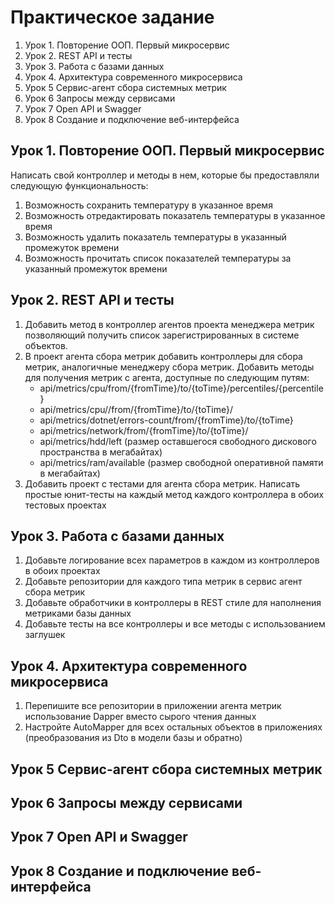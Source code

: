 ﻿# Практическое задание
1. Урок 1. Повторение ООП. Первый микросервис
1. Урок 2. REST API и тесты
1. Урок 3. Работа с базами данных
1. Урок 4. Архитектура современного микросервиса
1. Урок 5 Сервис-агент сбора системных метрик
1. Урок 6 Запросы между сервисами
1. Урок 7 Open API и Swagger
1. Урок 8 Создание и подключение веб-интерфейса

## Урок 1. Повторение ООП. Первый микросервис
Написать свой контроллер и методы в нем, которые бы предоставляли следующую функциональность:
1. Возможность сохранить температуру в указанное время
1. Возможность отредактировать показатель температуры в указанное время
1. Возможность удалить показатель температуры в указанный промежуток времени
1. Возможность прочитать список показателей температуры за указанный промежуток времени

## Урок 2. REST API и тесты
1. Добавить метод в контроллер агентов проекта менеджера метрик позволяющий получить список зарегистрированных в системе объектов.
1. В проект агента сбора метрик добавить контроллеры для сбора метрик, аналогичные менеджеру сбора метрик. Добавить методы для получения метрик с агента, доступные по следующим путям:
    * api/metrics/cpu/from/{fromTime}/to/{toTime}/percentiles/{percentile}
    * api/metrics/cpu//from/{fromTime}/to/{toTime}/
    * api/metrics/dotnet/errors-count/from/{fromTime}/to/{toTime}
    * api/metrics/network/from/{fromTime}/to/{toTime}/
    * api/metrics/hdd/left (размер оставшегося свободного дискового пространства в мегабайтах)
    * api/metrics/ram/available (размер свободной оперативной памяти в мегабайтах)
1. Добавить проект с тестами для агента сбора метрик. Написать простые юнит-тесты на каждый метод каждого контроллера в обоих тестовых проектах

## Урок 3. Работа с базами данных
1. Добавьте логирование всех параметров в каждом из контроллеров в обоих проектах
1. Добавьте репозитории для каждого типа метрик в сервис агент сбора метрик
1. Добавьте обработчики в контроллеры в REST стиле для наполнения метриками базы данных
1. Добавьте тесты на все контроллеры и все методы с использованием заглушек

## Урок 4. Архитектура современного микросервиса
1. Перепишите все репозитории в приложении агента метрик использование Dapper вместо сырого чтения данных
1. Настройте AutoMapper для всех остальных объектов в приложениях (преобразования из Dto в модели базы и обратно)

## Урок 5 Сервис-агент сбора системных метрик

## Урок 6 Запросы между сервисами

## Урок 7 Open API и Swagger

## Урок 8 Создание и подключение веб-интерфейса
